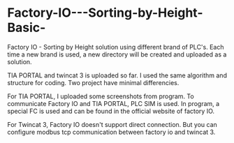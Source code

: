 # Factory-IO---Sorting-by-Height-Basic-
Factory IO - Sorting by Height solution using different brand of PLC's. Each time a new brand is used, a new directory will be created and uploaded as a solution.

TIA PORTAL and twincat 3 is uploaded so far. I used the same algorithm and structure for coding. Two project have minimal differencies. 

For TIA PORTAL, I uploaded some screenshots from program. To communicate Factory IO and TIA PORTAL, PLC SIM is used. In program, a special FC is used and can be found in the official website of factory IO.

For Twincat 3, Factory IO doesn't support direct connection. But you can configure modbus tcp communication between factory io and twincat 3.
